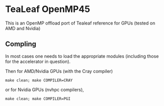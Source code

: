 # TeaLeaf OpenMP45

This is an OpenMP offload port of Tealeaf reference for GPUs (tested on AMD and Nvidia)

## Compling

In most cases one needs to load the appropriate modules (including those for the accelerator in question).

Then for AMD/Nvidia GPUs (with the Cray compiler)

```
make clean; make COMPILER=CRAY
```

or for Nvidia GPUs (nvhpc compilers),

```
make clean; make COMPILER=PGI
```

